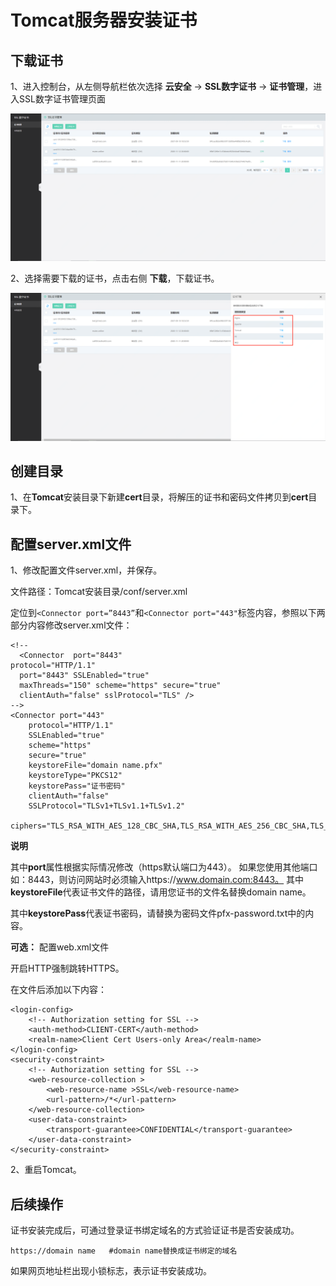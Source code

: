 # Tomcat服务器安装证书

## **下载证书**

1、进入控制台，从左侧导航栏依次选择 **云安全** -> **SSL数字证书** -> **证书管理**，进入SSL数字证书管理页面

![证书列表页面](/image/SSL-Certification/证书列表页面.png)

2、选择需要下载的证书，点击右侧 **下载**，下载证书。

![下载对应格式的证书](/image/SSL-Certification/下载对应格式的证书.png)

## **创建目录**

1、在**Tomcat**安装目录下新建**cert**目录，将解压的证书和密码文件拷贝到**cert**目录下。

##  **配置server.xml文件**

1、修改配置文件server.xml，并保存。

文件路径：Tomcat安装目录/conf/server.xml

定位到`<Connector port=”8443”`和`<Connector port="443"`标签内容，参照以下两部分内容修改server.xml文件：

```
<!--
  <Connector  port="8443"
protocol="HTTP/1.1"
  port="8443" SSLEnabled="true"
  maxThreads="150" scheme="https" secure="true"
  clientAuth="false" sslProtocol="TLS" />
-->
<Connector port="443"
    protocol="HTTP/1.1"
    SSLEnabled="true"
    scheme="https"
    secure="true"
    keystoreFile="domain name.pfx"
    keystoreType="PKCS12"
    keystorePass="证书密码"   
    clientAuth="false"
    SSLProtocol="TLSv1+TLSv1.1+TLSv1.2"
    ciphers="TLS_RSA_WITH_AES_128_CBC_SHA,TLS_RSA_WITH_AES_256_CBC_SHA,TLS_ECDHE_RSA_WITH_AES_128_CBC_SHA,TLS_ECDHE_RSA_WITH_AES_128_CBC_SHA256,TLS_RSA_WITH_AES_128_CBC_SHA256,TLS_RSA_WITH_AES_256_CBC_SHA256"/>
```

**说明**

其中**port**属性根据实际情况修改（https默认端口为443）。 如果您使用其他端口如：8443，则访问网站时必须输入https://www.domain.com:8443。
其中**keystoreFile**代表证书文件的路径，请用您证书的文件名替换domain name。

其中**keystorePass**代表证书密码，请替换为密码文件pfx-password.txt中的内容。

**可选：** 配置web.xml文件

开启HTTP强制跳转HTTPS。

在文件</welcome-file-list>后添加以下内容：

```
<login-config>  
    <!-- Authorization setting for SSL -->  
    <auth-method>CLIENT-CERT</auth-method>  
    <realm-name>Client Cert Users-only Area</realm-name>  
</login-config>  
<security-constraint>  
    <!-- Authorization setting for SSL -->  
    <web-resource-collection >  
        <web-resource-name >SSL</web-resource-name>  
        <url-pattern>/*</url-pattern>  
    </web-resource-collection>  
    <user-data-constraint>  
        <transport-guarantee>CONFIDENTIAL</transport-guarantee>  
    </user-data-constraint>  
</security-constraint>
```

2、重启Tomcat。

## 后续操作

证书安装完成后，可通过登录证书绑定域名的方式验证证书是否安装成功。

```
https://domain name   #domain name替换成证书绑定的域名
```

如果网页地址栏出现小锁标志，表示证书安装成功。

